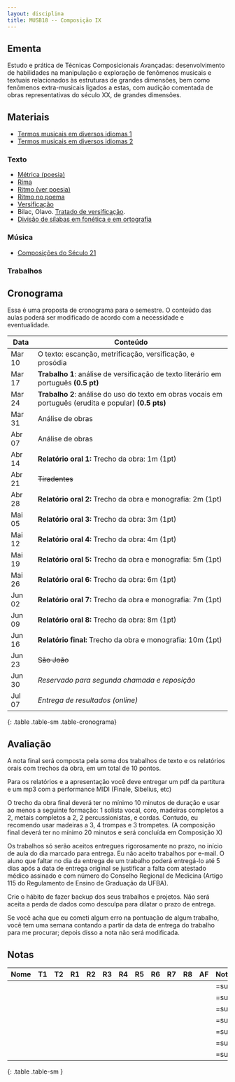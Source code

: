```yaml
---
layout: disciplina
title: MUSB18 -- Composição IX
---
```


## Ementa

Estudo e prática de Técnicas Composicionais Avançadas: desenvolvimento
de habilidades na manipulação e exploração de fenômenos musicais e
textuais relacionados às estruturas de grandes dimensões, bem como
fenômenos extra-musicais ligados a estas, com audição comentada de
obras representativas do século XX, de grandes dimensões.

## Materiais

- [Termos musicais em diversos idiomas 1][20]
- [Termos musicais em diversos idiomas 2][21]

### Texto

  - [Métrica (poesia)](http://pt.wikipedia.org/wiki/Métrica_(poesia))
  - [Rima](http://pt.wikipedia.org/wiki/Rima)
  - [Ritmo (ver poesia)](http://pt.wikipedia.org/wiki/Ritmo)
  - [Ritmo no poema](http://pt.wikipedia.org/wiki/Ritmo_no_poema)
  - [Versificação](http://pt.wikipedia.org/wiki/Versificação)
  - Bilac, Olavo. [Tratado de versificação](https://www.dropbox.com/s/zgolwyg37d2mqgo/bilac-tratado.pdf?dl=0).
  - [Divisão de sílabas em fonética e em ortografia](http://www.academia.org.br/artigos/divisao-de-silabas-em-fonetica-e-em-ortografia)

### Música

  - [Composições do Século 21](/pedro/composicoes-do-seculo-21/)

### Trabalhos

<!---

  - Entrega 11 de Maio: Redução da [Rapsódia Espanhola de Ravel][1], _Prelude a la Nuit_, compassos 18 a 34.
  - Entrega 18 de maio: Análise da orquestração na _Alborada del Gracioso_ de Ravel. Até o número 8 de ensaio. [PDF][2] e [MP3][3]

-->

## Cronograma

Essa é uma proposta de cronograma para o semestre. O conteúdo das
aulas poderá ser modificado de acordo com a necessidade e
eventualidade.

| Data   | Conteúdo                                                                                               |
| ---    | ---                                                                                                    |
| Mar 10 | O texto: escanção, metrificação, versificação, e prosódia                                              |
| Mar 17 | **Trabalho 1**: análise de versificação de texto literário em português **(0.5 pt)**                   |
| Mar 24 | **Trabalho 2**: análise do uso do texto em obras vocais em português (erudita e popular) **(0.5 pts)** |
| Mar 31 | Análise de obras                                                                                       |
| Abr 07 | Análise de obras                                                                                       |
| Abr 14 | **Relatório oral 1:** Trecho da obra: 1m (1pt)                                            |
| Abr 21 | <del>Tiradentes</del>                                                                                  |
| Abr 28 | **Relatório oral 2:** Trecho da obra e monografia: 2m (1pt)                                            |
| Mai 05 | **Relatório oral 3:** Trecho da obra: 3m (1pt)                                            |
| Mai 12 | **Relatório oral 4:** Trecho da obra: 4m (1pt)                                            |
| Mai 19 | **Relatório oral 5:** Trecho da obra e monografia: 5m (1pt)                                            |
| Mai 26 | **Relatório oral 6:** Trecho da obra: 6m (1pt)                                            |
| Jun 02 | **Relatório oral 7:** Trecho da obra e monografia: 7m (1pt)                                            |
| Jun 09 | **Relatório oral 8:** Trecho da obra: 8m (1pt)                                            |
| Jun 16 | **Relatório final:** Trecho da obra e monografia: 10m (1pt)                                            |
| Jun 23 | <del>São João</del>                                                                                    |
| Jun 30 | _Reservado para segunda chamada e reposição_                                                           |
| Jul 07 | _Entrega de resultados (online)_                                                                       |
{: .table .table-sm .table-cronograma}

## Avaliação

A nota final será composta pela soma dos trabalhos de texto e os
relatórios orais com trechos da obra, em um total de 10 pontos.

Para os relatórios e a apresentação você deve entregar um pdf da
partitura e um mp3 com a performance MIDI (Finale, Sibelius, etc)

O trecho da obra final deverá ter no mínimo 10 minutos de duração e
usar ao menos a seguinte formação: 1 solista vocal, coro, madeiras
completos a 2, metais completos a 2, 2 percussionistas, e cordas.
Contudo, eu recomendo usar madeiras a 3, 4 trompas e 3 trompetes. (A
composição final deverá ter no mínimo 20 minutos e será concluída em
Composição X)

Os trabalhos só serão aceitos entregues rigorosamente no prazo, no
início de aula do dia marcado para entrega. Eu não aceito trabalhos
por e-mail. O aluno que faltar no dia da entrega de um trabalho poderá
entregá-lo até 5 dias após a data de entrega original se justificar a
falta com atestado médico assinado e com número do Conselho Regional
de Medicina (Artigo 115 do Regulamento de Ensino de Graduação da
UFBA).

Crie o hábito de fazer backup dos seus trabalhos e projetos. Não será
aceita a perda de dados como desculpa para dilatar o prazo de entrega.

Se você acha que eu cometi algum erro na pontuação de algum trabalho,
você tem uma semana contando a partir da data de entrega do trabalho
para me procurar; depois disso a nota não será modificada.

## Notas

| Nome | T1 | T2 | R1 | R2 | R3 | R4 | R5 | R6 | R7 | R8 | AF | Nota |
|:-----|:---|:---|:---|:---|:---|:---|:---|:---|:---|:---|:---|:-----|
|      |    |    |    |    |    |    |    |    |    |    |    | =sum |
|      |    |    |    |    |    |    |    |    |    |    |    | =sum |
|      |    |    |    |    |    |    |    |    |    |    |    | =sum |
|      |    |    |    |    |    |    |    |    |    |    |    | =sum |
|      |    |    |    |    |    |    |    |    |    |    |    | =sum |
|      |    |    |    |    |    |    |    |    |    |    |    | =sum |
|      |    |    |    |    |    |    |    |    |    |    |    | =sum |
{: .table .table-sm }


[1]: https://www.dropbox.com/s/dh7w83o19ao5gek/Ravel%20-%20Rapsodia%20Espanhola%201.pdf?dl=1
[2]: https://www.dropbox.com/s/o604gwvyfw6rlx2/Ravel%20-%20Alborada%20del%20Gracioso.pdf?dl=1
[3]: https://www.dropbox.com/s/bnkcy1yzctisgin/Ravel%20-%20Alborada%20del%20gracioso.mp3?dl=1

[20]: https://connect.issaquah.wednet.edu/high/ihs/staff/mr_longmans_orchestras/w/general_orchestra_information/2605/music-terms
[21]: https://web.library.yale.edu/cataloging/music/instname
